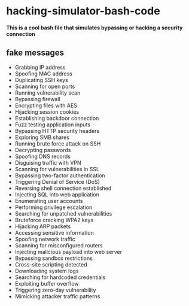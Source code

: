 # hacking-simulator-bash-code

**This is a cool bash file that simulates bypassing or hacking a security connection**

## fake messages

- Grabbing IP address
- Spoofing MAC address
- Duplicating SSH keys
- Scanning for open ports
- Running vulnerability scan
- Bypassing firewall
- Encrypting files with AES
- Hijacking session cookies
- Establishing backdoor connection
- Fuzz testing application inputs
- Bypassing HTTP security headers
- Exploring SMB shares
- Running brute force attack on SSH
- Decrypting passwords
- Spoofing DNS records
- Disguising traffic with VPN
- Scanning for vulnerabilities in SSL
- Bypassing two-factor authentication
- Triggering Denial of Service (DoS)
- Reversing shell connection established
- Injecting SQL into web application
- Enumerating user accounts
- Performing privilege escalation
- Searching for unpatched vulnerabilities
- Bruteforce cracking WPA2 keys
- Hijacking ARP packets
- Accessing sensitive information
- Spoofing network traffic
- Scanning for misconfigured routers
- Injecting malicious payload into web server
- Bypassing sandbox restrictions
- Cross-site scripting detected
- Downloading system logs
- Searching for hardcoded credentials
- Exploiting buffer overflow
- Triggering zero-day vulnerability
- Mimicking attacker traffic patterns
